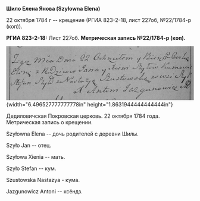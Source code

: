**Шило Елена Янова (Szyłowna Elena)**

22 октября 1784 г -- крещение (РГИА 823-2-18, лист 227об, №22/1784-р
(коп)).

**РГИА 823-2-18:** Лист 227об. **Метрическая запись №22/1784-р (коп).**

![](./media/1b5b7851a2e1e676557f9a18380925d05ce4c2a1.png){width="6.496527777777778in"
height="1.8631944444444444in"}

Дедиловичская Покровская церковь. 22 октября 1784 года. Метрическая
запись о крещении.

Szyłowna Elena -- дочь родителей с деревни Шилы.

Szyło Jan -- отец.

Szyłowa Xienia -- мать.

Szyło Stefan -- кум.

Szustowska Nastazya - кума.

Jazgunowicz Antoni -- ксёндз.
